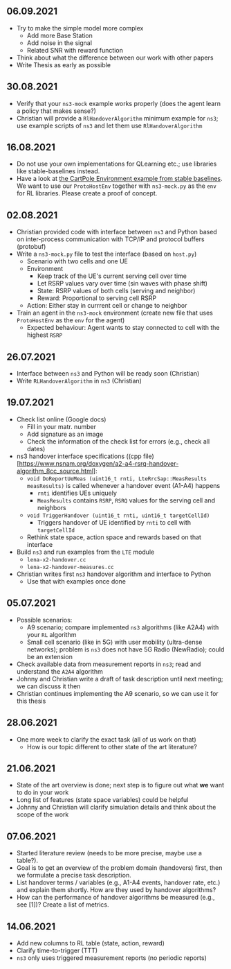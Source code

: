 ## 06.09.2021 
* Try to make the simple model more complex
   * Add more Base Station
   * Add noise in the signal 
   * Related SNR with reward function
* Think about what the difference between our work with other papers
* Write Thesis as early as possible

## 30.08.2021
* Verify that your `ns3-mock` example works properly (does the agent learn a policy that makes sense?)
* Christian will provide a `RlHandoverAlgorithm` minimum example for `ns3`; use example scripts of `ns3` and let them use `RlHandoverAlgorithm`

## 16.08.2021
* Do not use your own implementations for QLearning etc.; use libraries like stable-baselines instead.
* Have a look at [the CartPole Environment example from stable baselines](https://stable-baselines.readthedocs.io/en/master/guide/examples.html). We want to use our `ProtoHostEnv` together with `ns3-mock.py` as the `env` for RL libraries. Please create a proof of concept.

## 02.08.2021
* Christian provided code with interface between `ns3` and Python based on inter-process communication with TCP/IP and protocol buffers (protobuf)
* Write a `ns3-mock.py` file to test the interface (based on `host.py`)
  * Scenario with two cells and one UE
  * Environment
      * Keep track of the UE's current serving cell over time
      * Let RSRP values vary over time (sin waves with phase shift)
      * State: RSRP values of both cells (serving and neighbor)
      * Reward: Proportional to serving cell RSRP
  * Action: Either stay in currrent cell or change to neighbor
* Train an agent in the `ns3-mock` environment (create new file that uses `ProtoHostEnv` as the `env` for the agent)
  * Expected behaviour: Agent wants to stay connected to cell with the highest `RSRP`

## 26.07.2021
* Interface between `ns3` and Python will be ready soon (Christian)
* Write `RLHandoverAlgorithm` in `ns3` (Christian)

## 19.07.2021
* Check list online (Google docs)
  * Fill in your matr. number
  * Add signature as an image
  * Check the information of the check list for errors (e.g., check all dates)
* ns3 handover interface specifications ((cpp file)[https://www.nsnam.org/doxygen/a2-a4-rsrq-handover-algorithm_8cc_source.html]:
  * `void DoReportUeMeas (uint16_t rnti, LteRrcSap::MeasResults measResults)` is called whenever a handover event (A1-A4) happens
    * `rnti` identifies UEs uniquely
    * `MeasResults` contains `RSRP`, `RSRQ` values for the serving cell and neighbors
  * `void TriggerHandover (uint16_t rnti, uint16_t targetCellId)`
    * Triggers handover of UE identified by `rnti` to cell with `targetCellId`
  * Rethink state space, action space and rewards based on that interface
* Build `ns3` and run examples from the `LTE` module 
   * `lena-x2-handover.cc`
   * `lena-x2-handover-measures.cc`
* Christian writes first `ns3` handover algorithm and interface to Python
   * Use that with examples once done

## 05.07.2021
* Possible scenarios:
  * A9 scenario; compare implemented `ns3` algorithms (like A2A4) with your `RL` algorithm
  * Small cell scenario (like in 5G) with user mobility (ultra-dense networks); problem is `ns3` does not have 5G Radio (NewRadio); could be an extension
* Check available data from measurement reports in `ns3`; read and understand the `A2A4` algorithm
* Johnny and Christian write a draft of task description until next meeting; we can discuss it then
* Christian continues implementing the A9 scenario, so we can use it for this thesis

## 28.06.2021
* One more week to clarify the exact task (all of us work on that)
  * How is our topic different to other state of the art literature?

## 21.06.2021
* State of the art overview is done; next step is to figure out what **we** want to do in your work
* Long list of features (state space variables) could be helpful
* Johnny and Christian will clarify simulation details and think about the scope of the work

## 07.06.2021
* Started literature review (needs to be more precise, maybe use a table?).
* Goal is to get an overview of the problem domain (handovers) first, then we formulate a precise task description.
* List handover terms / variables (e.g., A1-A4 events, handover rate, etc.) and explain them shortly. How are they used by handover algorithms?
* How can the performance of handover algorithms be measured (e.g., see [1])? Create a list of metrics.

## 14.06.2021
* Add new columns to RL table (state, action, reward)
* Clarify time-to-trigger (TTT)
* `ns3` only uses triggered measurement reports (no periodic reports)
